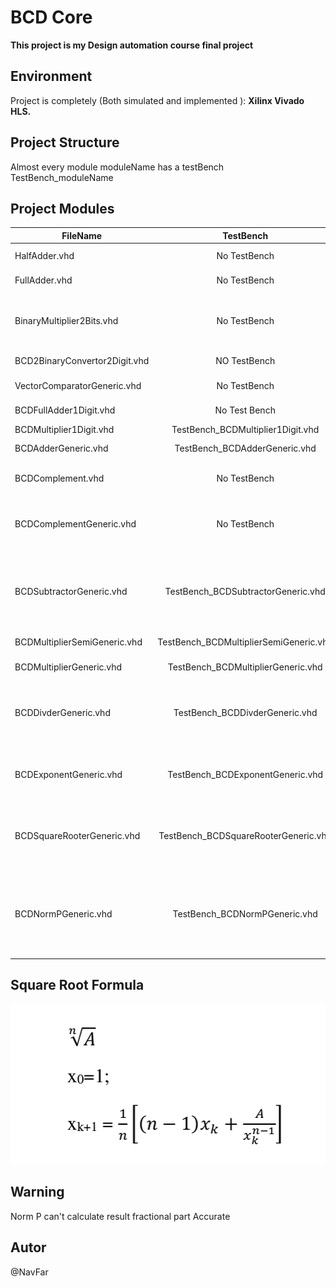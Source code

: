 #  BCD Core 
**This project is my Design automation course final project**
## Environment
Project is completely (Both simulated and implemented ):
**Xilinx Vivado HLS.**
## Project Structure
Almost every module moduleName has a testBench TestBench_moduleName 
## Project Modules
|FileName      |TestBench|Description|
| ------------------- |:-------------------:| ----------------------------------------------------------------------------------------------------:|
|HalfAdder.vhd |No TestBench|Implemented Structural|
|FullAdder.vhd |No TestBench|Implemented Structural|
|BinaryMultiplier2Bits.vhd|No TestBench|2 bit binary multiplier based on Full and Half Adder|
|BCD2BinaryConvertor2Digit.vhd|NO TestBench|Converts 2 BCD to Binary|
|VectorComparatorGeneric.vhd|No TestBench|Compare to N digits vector|
|BCDFullAdder1Digit.vhd|No Test Bench|One digit full adder|
|BCDMultiplier1Digit.vhd|TestBench_BCDMultiplier1Digit.vhd|BCD Multiplier|
|BCDAdderGeneric.vhd|TestBench_BCDAdderGeneric.vhd|Generic Ripple adder|
|BCDComplement.vhd|No TestBench|BCD Complement for 1 BCD|
|BCDComplementGeneric.vhd|No TestBench|BCD Complement for n BCD uses BCD Complement|
|BCDSubtractorGeneric.vhd|TestBench_BCDSubtractorGeneric.vhd|Uses adder and complementor to subtract BCDS (not optimum but well defined)|
|BCDMultiplierSemiGeneric.vhd|TestBench_BCDMultiplierSemiGeneric.vhd|Multiply 1 BCD to n BCD |
|BCDMultiplierGeneric.vhd|TestBench_BCDMultiplierGeneric.vhd|Multiply n BCD to n BCD|
|BCDDivderGeneric.vhd|TestBench_BCDDivderGeneric.vhd|BCD divider (doesn't convert to binary instead use BCD rules)|
|BCDExponentGeneric.vhd|TestBench_BCDExponentGeneric.vhd|Calculater n BCD in power of 2 BCD (need log(n) clocks)|
|BCDSquareRooterGeneric.vhd|TestBench_BCDSquareRooterGeneric.vhd|Calculate root of n BCD (root is 2 BCD) can output m BCD as fractional part|
|BCDNormPGeneric.vhd|TestBench_BCDNormPGeneric.vhd|Calculate P norm (p is 2 BCD) of a 5 dimensionals Vector that every dimensional is  n BCD|
## Square Root Formula
![Image of Formula](https://github.com/NavFar/BCD-Core/blob/master/Screenshot_2017-08-11_21-20-29.png?raw=true)
## Warning
Norm P can't calculate result fractional part Accurate
## Autor
@NavFar

